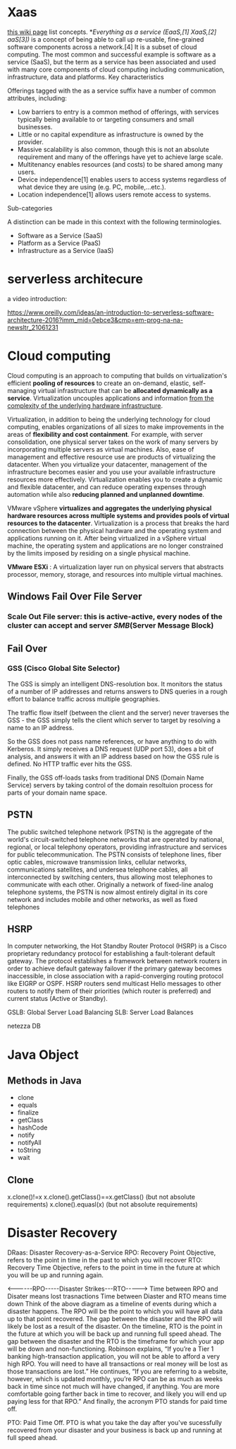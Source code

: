 # Xaas
[this wiki page](https://simple.wikipedia.org/wiki/Everything_as_a_service) list concepts.
**Everything as a service (EaaS,[1] XaaS,[2] *aaS[3])** is a concept of being able to call up re-usable, fine-grained software components across a network.[4] It is a subset of cloud computing. The most common and successful example is software as a service (SaaS), but the term as a service has been associated and used with many core components of cloud computing including communication, infrastructure, data and platforms.
Key characteristics

Offerings tagged with the as a service suffix have a number of common attributes, including:

- Low barriers to entry is a common method of offerings, with services typically being available to or targeting consumers and small businesses.
- Little or no capital expenditure as infrastructure is owned by the provider.
- Massive scalability is also common, though this is not an absolute requirement and many of the offerings have yet to achieve large scale.
- Multitenancy enables resources (and costs) to be shared among many users.
- Device independence[1] enables users to access systems regardless of what device they are using (e.g. PC, mobile,...etc.).
- Location independence[1] allows users remote access to systems.

Sub-categories

A distinction can be made in this context with the following terminologies.
- Software as a Service (SaaS)
- Platform as a Service (PaaS)
- Infrastructure as a Service (IaaS)

# serverless architecure
a video introduction: 

https://www.oreilly.com/ideas/an-introduction-to-serverless-software-architecture-2016?imm_mid=0ebce3&cmp=em-prog-na-na-newsltr_21061231

# Cloud computing
Cloud computing is an approach to computing that builds on virtualization's efficient **pooling of resources** to create an on-demand, elastic, self-managing virtual infrastructure that can be **allocated dynamically as a service**. Virtualization uncouples applications and information <u>from the complexity of the underlying hardware infrastructure</u>.

Virtualization, in addition to being the underlying technology for cloud computing, enables organizations of all sizes to make improvements in the areas of **flexibility and cost containment**. For example, with server consolidation, one physical server takes on the work of many servers by incorporating multiple servers as virtual machines. Also, ease of management and effective resource use are products of virtualizing the datacenter. When you virtualize your datacenter, management of the infrastructure becomes easier and you use your available infrastructure resources more effectively. Virtualization enables you to create a dynamic and flexible datacenter, and can reduce operating expenses through automation while also **reducing planned and unplanned downtime**.

VMware vSphere **virtualizes and aggregates the underlying physical hardware resources across multiple systems and provides pools of virtual resources to the datacenter**.
Virtualization is a process that breaks the hard connection between the physical hardware and the operating system and applications running on it. After being virtualized in a vSphere virtual machine, the operating system and applications are no longer constrained by the limits imposed by residing on a single physical machine.

**VMware ESXi** : 	A virtualization layer run on physical servers that abstracts processor, memory, storage, and resources into multiple virtual machines.


## Windows Fail Over File Server
### Scale Out File server: this is **active-active**, every nodes of the cluster can accept and server _SMB_(Server Message Block)
###

## Fail Over
### GSS (Cisco Global Site Selector)
The GSS is simply an intelligent DNS-resolution box. It monitors the status of a number of IP addresses and returns answers to DNS queries in a rough effort to balance traffic across multiple geographies.

The traffic flow itself (between the client and the server) never traverses the GSS - the GSS simply tells the client which server to target by resolving a name to an IP address.

So the GSS does not pass name references, or have anything to do with Kerberos. It simply receives a DNS request (UDP port 53), does a bit of analysis, and answers it with an IP address based on how the GSS rule is defined. No HTTP traffic ever hits the GSS.

Finally, the GSS off-loads tasks from traditional DNS (Domain Name Service) servers by taking control of the domain resoltuion process for parts of your domain name space.

## PSTN

The public switched telephone network (PSTN) is the aggregate of the world's circuit-switched telephone networks that are operated by national, regional, or local telephony operators, providing infrastructure and services for public telecommunication. The PSTN consists of telephone lines, fiber optic cables, microwave transmission links, cellular networks, communications satellites, and undersea telephone cables, all interconnected by switching centers, thus allowing most telephones to communicate with each other. Originally a network of fixed-line analog telephone systems, the PSTN is now almost entirely digital in its core network and includes mobile and other networks, as well as fixed telephones

## HSRP
In computer networking, the Hot Standby Router Protocol (HSRP) is a Cisco proprietary redundancy protocol for establishing a fault-tolerant default gateway. The protocol establishes a framework between network routers in order to achieve default gateway failover if the primary gateway becomes inaccessible, in close association with a rapid-converging routing protocol like EIGRP or OSPF. HSRP routers send multicast Hello messages to other routers to notify them of their priorities (which router is preferred) and current status (Active or Standby).


GSLB: Global Server Load Balancing
SLB: Server Load Balances



netezza DB


# Java Object
## Methods in Java
- clone
- equals
- finalize
- getClass
- hashCode
- notify
- notifyAll
- toString
- wait

## Clone
x.clone()!=x
x.clone().getClass()==x.getClass() (but not absolute requirements)
x.clone().equasl(x) (but not absolute requirements)


# Disaster Recovery
DRaas: Disaster Recovery-as-a-Service
RPO: Recovery Point Objective, refers to the point in time in the past to which you will recover
RTO: Recovery Time Objective, refers to the point in time in the future at which you will be up and running again.

<------RPO-----Disaster Strikes---RTO----->
Time between RPO and Disater means lost trasnactions
Time between Diaster and RTO means time down
Think of the above diagram as a timeline of events during which a disaster happens. The RPO will be the point to which you will have all data up to that point recovered. The gap between the disaster and the RPO will likely be lost as a result of the disaster.
On the timeline, RTO is the point in the future at which you will be back up and running full speed ahead. The gap between the disaster and the RTO is the timeframe for which your app will be down and non-functioning.
Robinson explains, “If you’re a Tier 1 banking high-transaction application, you will not be able to afford a very high RPO. You will need to have all transactions or real money will be lost as those transactions are lost.”
He continues, “If you are referring to a website, however, which is updated monthly, you’re RPO can be as much as weeks back in time since not much will have changed, if anything. You are more comfortable going farther back in time to recover, and likely you will end up paying less for that RPO.”
And finally, the acronym PTO stands for paid time off. 

PTO: Paid Time Off. PTO is what you take the day after you've sucessfully recovered from your disaster and your business is back up and running at full speed ahead.
